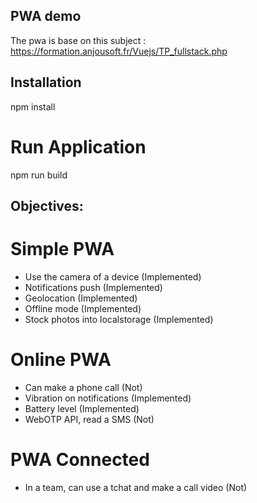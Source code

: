 ## PWA demo
The pwa is base on this subject :
https://formation.anjousoft.fr/Vuejs/TP_fullstack.php

## Installation
npm install

# Run Application
npm run build

## Objectives:
# Simple PWA
- Use the camera of a device (Implemented)
- Notifications push (Implemented)
- Geolocation (Implemented)
- Offline mode (Implemented)
- Stock photos into localstorage (Implemented)

# Online PWA
- Can make a phone call (Not)
- Vibration on notifications (Implemented)
- Battery level (Implemented)
- WebOTP API, read a SMS (Not)

# PWA Connected
- In a team, can use a tchat and make a call video (Not)